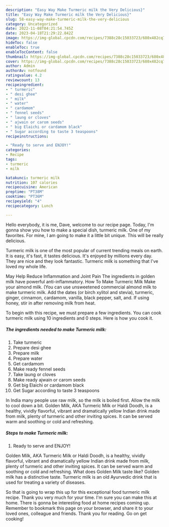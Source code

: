 ```yaml
---
description: "Easy Way Make Turmeric milk the Very Delicious}"
title: "Easy Way Make Turmeric milk the Very Delicious}"
slug: 58-easy-way-make-turmeric-milk-the-very-delicious
category: Uncategorized
date: 2022-11-08T04:21:54.745Z
date: 2023-04-18T21:29:22.842Z
image: https://img-global.cpcdn.com/recipes/7388c28c15033723/680x482cq70/turmeric-milk-recipe-main-photo.jpg
hideToc: false
enableToc: true
enableTocContent: false
thumbnail: https://img-global.cpcdn.com/recipes/7388c28c15033723/680x482cq70/turmeric-milk-recipe-main-photo.jpg
cover: https://img-global.cpcdn.com/recipes/7388c28c15033723/680x482cq70/turmeric-milk-recipe-main-photo.jpg
author: Admin
authorAv: notfound
ratingvalue: 4.2
reviewcount: 13
recipeingredient:
- " turmeric"
- " desi ghee"
- " milk"
- " water"
- " cardamom"
- " fennel seeds"
- " laung or cloves"
- " ajwain or carom seeds"
- " big Elaichi or cardamom black"
- " Sugar according to taste 3 teaspoons"
recipeinstructions:

- "Ready to serve and ENJOY!"
categories:
- Recipe
tags:
- turmeric
- milk

katakunci: turmeric milk 
nutrition: 107 calories
recipecuisine: American
preptime: "PT38M"
cooktime: "PT36M"
recipeyield: "4"
recipecategory: Lunch

---
```



Hello everybody, it is me, Dave, welcome to our recipe page. Today, I'm gonna show you how to make a special dish, turmeric milk. One of my favorites. For mine, I am going to make it a little bit unique. This will be really delicious.

Turmeric milk is one of the most popular of current trending meals on earth. It is easy, it's fast, it tastes delicious. It's enjoyed by millions every day. They are nice and they look fantastic. Turmeric milk is something that I've loved my whole life.

May Help Reduce Inflammation and Joint Pain The ingredients in golden milk have powerful anti-inflammatory. How To Make Turmeric Milk Make your almond milk. (You can use unsweetened commercial almond milk to make turmeric milk. Add the dates (or birch xylitol and stevia), turmeric, ginger, cinnamon, cardamom, vanilla, black pepper, salt, and. If using honey, stir in after removing milk from heat.


To begin with this recipe, we must prepare a few ingredients. You can cook turmeric milk using 10 ingredients and 0 steps. Here is how you cook it.

<!--inarticleads1-->

##### The ingredients needed to make Turmeric milk:

1. Take  turmeric
1. Prepare  desi ghee
1. Prepare  milk
1. Prepare  water
1. Get  cardamom
1. Make ready  fennel seeds
1. Take  laung or cloves
1. Make ready  ajwain or carom seeds
1. Get  big Elaichi or cardamom black
1. Get  Sugar according to taste 3 teaspoons


In India many people use raw milk, so the milk is boiled first. Allow the milk to cool down a bit. Golden Milk, AKA Turmeric Milk or Haldi Doodh, is a healthy, vividly flavorful, vibrant and dramatically yellow Indian drink made from milk, plenty of turmeric and other inviting spices. It can be served warm and soothing or cold and refreshing. 

<!--inarticleads2-->

##### Steps to make Turmeric milk:


1. Ready to serve and ENJOY!

Golden Milk, AKA Turmeric Milk or Haldi Doodh, is a healthy, vividly flavorful, vibrant and dramatically yellow Indian drink made from milk, plenty of turmeric and other inviting spices. It can be served warm and soothing or cold and refreshing. What does Golden Milk taste like? Golden milk has a distinctive taste. Turmeric milk is an old Ayurvedic drink that is used for treating a variety of diseases. 

So that is going to wrap this up for this exceptional food turmeric milk recipe. Thank you very much for your time. I'm sure you can make this at home. There is gonna be interesting food at home recipes coming up. Remember to bookmark this page on your browser, and share it to your loved ones, colleague and friends. Thank you for reading. Go on get cooking!
